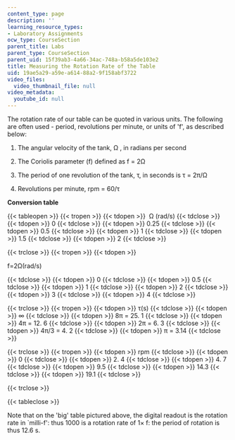 ```yaml
---
content_type: page
description: ''
learning_resource_types:
- Laboratory Assignments
ocw_type: CourseSection
parent_title: Labs
parent_type: CourseSection
parent_uid: 15f39ab3-4a66-34ac-748a-b58a5de103e2
title: Measuring the Rotation Rate of the Table
uid: 19ae5a29-a59e-a614-88a2-9f158abf3722
video_files:
  video_thumbnail_file: null
video_metadata:
  youtube_id: null
---
```


The rotation rate of our table can be quoted in various units. The following are often used - period, revolutions per minute, or units of 'f', as described below:

1.  The angular velocity of the tank, Ω , in radians per second
    
2.  The Coriolis parameter (f) defined as f = 2Ω
    
3.  The period of one revolution of the tank, τ, in seconds is τ = 2π/Ω
    
4.  Revolutions per minute, rpm = 60/τ
    

**Conversion table**

{{< tableopen >}}
{{< tropen >}}
{{< tdopen >}}
 Ω (rad/s)
{{< tdclose >}}
{{< tdopen >}}
0
{{< tdclose >}}
{{< tdopen >}}
0.25
{{< tdclose >}}
{{< tdopen >}}
0.5
{{< tdclose >}}
{{< tdopen >}}
1
{{< tdclose >}}
{{< tdopen >}}
1.5
{{< tdclose >}}
{{< tdopen >}}
2
{{< tdclose >}}

{{< trclose >}}
{{< tropen >}}
{{< tdopen >}}


f=2Ω(rad/s)


{{< tdclose >}}
{{< tdopen >}}
0
{{< tdclose >}}
{{< tdopen >}}
0.5
{{< tdclose >}}
{{< tdopen >}}
1
{{< tdclose >}}
{{< tdopen >}}
2
{{< tdclose >}}
{{< tdopen >}}
3
{{< tdclose >}}
{{< tdopen >}}
4
{{< tdclose >}}

{{< trclose >}}
{{< tropen >}}
{{< tdopen >}}
τ(s)
{{< tdclose >}}
{{< tdopen >}}
∞
{{< tdclose >}}
{{< tdopen >}}
8π = 25. 1
{{< tdclose >}}
{{< tdopen >}}
4π = 12. 6
{{< tdclose >}}
{{< tdopen >}}
2π = 6. 3
{{< tdclose >}}
{{< tdopen >}}
4π/3 = 4. 2
{{< tdclose >}}
{{< tdopen >}}
π = 3.14
{{< tdclose >}}

{{< trclose >}}
{{< tropen >}}
{{< tdopen >}}
rpm
{{< tdclose >}}
{{< tdopen >}}
0
{{< tdclose >}}
{{< tdopen >}}
2\. 4
{{< tdclose >}}
{{< tdopen >}}
4\. 7
{{< tdclose >}}
{{< tdopen >}}
9.5
{{< tdclose >}}
{{< tdopen >}}
14.3
{{< tdclose >}}
{{< tdopen >}}
19.1
{{< tdclose >}}

{{< trclose >}}

{{< tableclose >}}

Note that on the 'big' table pictured above, the digital readout is the rotation rate in &grave;milli-f': thus 1000 is a rotation rate of 1× f: the period of rotation is thus 12.6 s.